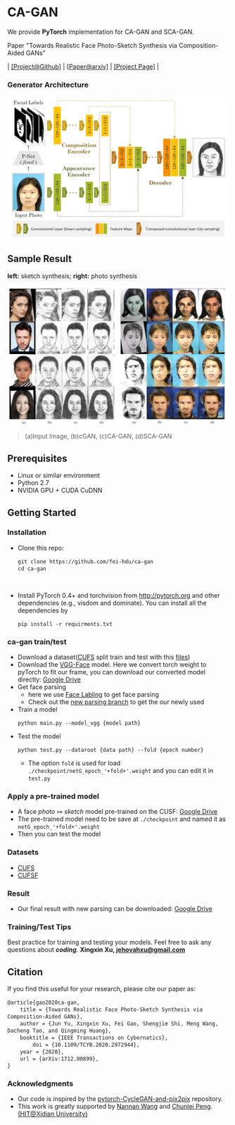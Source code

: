 # CA-GAN

We provide **PyTorch** implementation for CA-GAN and SCA-GAN.

Paper "Towards Realistic Face Photo-Sketch Synthesis via Composition-Aided GANs"

| [[Project@Github]](https://github.com/fei-hdu/ca-gan/) | [[Paper@arxiv\]](https://arxiv.org/abs/1712.00899) | [[Project Page]](https://fei-hdu.github.io/ca-gan/) |

### Generator Architecture

![](imgs/architecture1.png)

## Sample Result

**left:** sketch synthesis; **right:** photo synthesis

![](imgs/result1.png)
> (a)Input Image, (b)cGAN, (c)CA-GAN, (d)SCA-GAN

## Prerequisites

- Linux or similar environment
- Python 2.7
- NVIDIA GPU + CUDA CuDNN

## Getting Started

### Installation
- Clone this repo:
    ```shell script
    git clone https://github.com/fei-hdu/ca-gan
    cd ca-gan
    ```

    ​

- Install PyTorch 0.4+ and torchvision from http://pytorch.org and other dependencies (e.g., visdom and dominate). You can install all the dependencies by

    ```shell script
    pip install -r requirments.txt
    ```

### ca-gan train/test
- Download a dataset([CUFS](http://mmlab.ie.cuhk.edu.hk/archive/facesketch.html) split train and test with this [files]())
- Download the [VGG-Face](http://www.robots.ox.ac.uk/~vgg/software/vgg_face/) model. Here we convert torch weight to pyTorch to fit our frame, you can download our converted model directly: [Google Drive](https://drive.google.com/open?id=1V2dfOLXSgAS9V8PvhTeQAP6KGI40aff_)
- Get face parsing
    - here we use [Face Labling](https://github.com/Liusifei/Face_Parsing_2016) to get face parsing
    - Check out the [new parsing branch](https://github.com/fei-hdu/ca-gan/tree/new_parsing) to get the our newly used 
- Train a model
    ```shell script
    python main.py --model_vgg {model path}
    ```
- Test the model
    ```shell script
    python test.py --dataroot {data path} --fold {epoch number}
    ```
    - The option `fold` is used for load `./checkpoint/netG_epoch_'+fold+'.weight` and you can edit it in `test.py` 

### Apply a pre-trained model
- A face $photo \mapsto sketch$  model  pre-trained on the CUSF: [Google Drive](https://drive.google.com/open?id=17KG1e0-cq_dmidQovzG9vOWZSq3of0Lx)
- The pre-trained model need to be save at `./checkpoint` and named it as `netG_epoch_'+fold+'.weight`
- Then you can test the model

### Datasets
- [CUFS](http://mmlab.ie.cuhk.edu.hk/archive/facesketch.html)
- [CUFSF](http://mmlab.ie.cuhk.edu.hk/archive/cufsf/)

### Result
- Our final result with new parsing can be downloaded: [Google Drive](https://drive.google.com/open?id=1EHpQWzbbF3-BSd93rCclpYtbpbEOZ3p3)


### Training/Test Tips
Best practice for training and testing your models.
Feel free to ask any questions about ***coding***. **Xingxin Xu, [jehovahxu@gmail.com](jehovahxu@gmail.com)**

## Citation
If you find this useful for your research, please cite our paper as:
```
@article{gao2020ca-gan,
	title = {Towards Realistic Face Photo-Sketch Synthesis via Composition-Aided GANs},
	author = {Jun Yu, Xingxin Xu, Fei Gao, Shengjie Shi, Meng Wang, Dacheng Tao, and Qingming Huang},
	booktitle = {IEEE Transactions on Cybernatics},
        doi = {10.1109/TCYB.2020.2972944},
	year = {2020},
	url = {arXiv:1712.00899},
}
```

### Acknowledgments
- Our code is inspired by the [pytorch-CycleGAN-and-pix2pix](https://github.com/junyanz/pytorch-CycleGAN-and-pix2pix) repository.
- This work is greatly supported by [Nannan Wang](http://www.ihitworld.com/) and [Chunlei Peng](http://chunleipeng.com/). [ (HIT@Xidian University)](http://www.ihitworld.com/)


